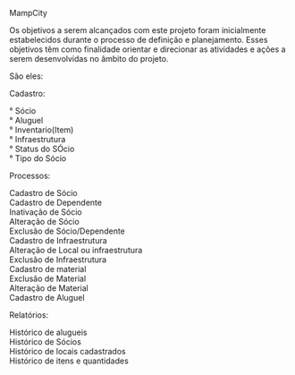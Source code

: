 MampCity

Os objetivos a serem alcançados com este projeto foram inicialmente estabelecidos durante o processo de definição e planejamento. 
Esses objetivos têm como finalidade orientar e direcionar as atividades e ações a serem desenvolvidas no âmbito do projeto. 

São eles:

Cadastro:

° Sócio                                                               
° Aluguel                                                                        
° Inventario(Item)                                                                           
° Infraestrutura  
° Status do SÓcio   
° Tipo do Sócio

Processos:

Cadastro de Sócio    
Cadastro de Dependente      
Inativação de Sócio   
Alteração de Sócio   
Exclusão de Sócio/Dependente   
Cadastro de Infraestrutura  
Alteração de Local ou infraestrutura  
Exclusão de Infraestrutura  
Cadastro de material  
Exclusão de Material  
Alteração de Material  
Cadastro de Aluguel  

Relatórios:

Histórico de alugueis  
Histórico de Sócios  
Histórico de locais cadastrados  
Histórico de itens e quantidades  


